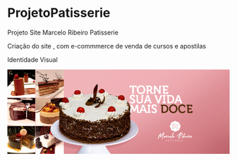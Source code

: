 # ProjetoPatisserie
Projeto Site Marcelo Ribeiro Patisserie

Criação do site , com e-commmerce de venda de cursos e apostilas 

Identidade Visual

<img src="mr_patisserie3.png">
